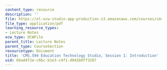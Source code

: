 ```yaml
---
content_type: resource
description: ''
file: https://ol-ocw-studio-app-production.s3.amazonaws.com/courses/cms-594-education-technology-studio-spring-2019/66ad4f2ec6bcb1e3c4f1d042b0ff3287_MITCMS_594S19_ses1.pdf
file_type: application/pdf
learning_resource_types:
- Lecture Notes
ocw_type: OCWFile
parent_title: Lecture Notes
parent_type: CourseSection
resourcetype: Document
title: 'CMS.594 Education Technology Studio, Session 1: Introduction'
uid: 66ad4f2e-c6bc-b1e3-c4f1-d042b0ff3287
---
```

